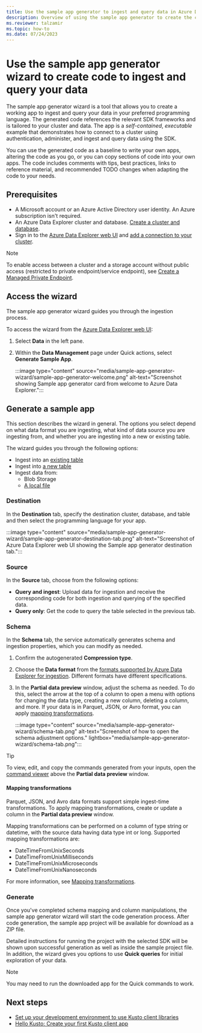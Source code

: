 ```yaml
---
title: Use the sample app generator to ingest and query data in Azure Data Explorer
description: Overview of using the sample app generator to create the code to ingest and query your data in your preferred programming language.
ms.reviewer: talzamir
ms.topic: how-to
ms.date: 07/24/2023
---
```


# Use the sample app generator wizard to create code to ingest and query your data

The sample app generator wizard is a tool that allows you to create a working app to ingest and query your data in your preferred programming language. The generated code references the relevant SDK frameworks and is tailored to your cluster and data. The app is a *self-contained*, *executable* example that demonstrates how to connect to a cluster using authentication, administer, and ingest and query data using the SDK.

You can use the generated code as a baseline to write your own apps, altering the code as you go, or you can copy sections of code into your own apps. The code includes comments with tips, best practices, links to reference material, and recommended TODO changes when adapting the code to your needs.

## Prerequisites

* A Microsoft account or an Azure Active Directory user identity. An Azure subscription isn't required.
* An Azure Data Explorer cluster and database. [Create a cluster and database](create-cluster-and-database.md).
* Sign in to the [Azure Data Explorer web UI](https://dataexplorer.azure.com/) and [add a connection to your cluster](web-query-data.md#add-clusters).

> [!NOTE]
> To enable access between a cluster and a storage account without public access (restricted to private endpoint/service endpoint), see [Create a Managed Private Endpoint](security-network-managed-private-endpoint-create.md).

## Access the wizard

The sample app generator wizard guides you through the ingestion process.

To access the wizard from the [Azure Data Explorer web UI](https://dataexplorer.azure.com/):

1. Select **Data** in the left pane.
1. Within the **Data Management** page under Quick actions, select **Generate Sample App**.

    :::image type="content" source="media/sample-app-generator-wizard/sample-app-generator-welcome.png" alt-text="Screenshot showing Sample app generator card from welcome to Azure Data Explorer.":::

## Generate a sample app

This section describes the wizard in general. The options you select depend on what data format you are ingesting, what kind of data source you are ingesting from, and whether you are ingesting into a new or existing table.

The wizard guides you through the following options:

* Ingest into an [existing table](/azure/data-explorer/ingest-from-local-file)
* Ingest into [a new table](/azure/data-explorer/ingest-from-container)
* Ingest data from:
  * Blob Storage
  * [A local file](/azure/data-explorer/ingest-from-local-file)

### Destination

In the **Destination** tab, specify the destination cluster, database, and table and then select the programming language for your app.

:::image type="content" source="media/sample-app-generator-wizard/sample-app-generator-destination-tab.png" alt-text="Screenshot of Azure Data Explorer web UI showing the Sample app generator destination tab.":::

### Source

In the **Source** tab, choose from the following options:

* **Query and ingest**: Upload data for ingestion and receive the corresponding code for both ingestion and querying of the specified data.
* **Query only**: Get the code to query the table selected in the previous tab.

### Schema

In the **Schema** tab, the service automatically generates schema and ingestion properties, which you can modify as needed.

1. Confirm the autogenerated **Compression type**.
1. Choose the **Data format** from the [formats supported by Azure Data Explorer for ingestion](ingestion-supported-formats.md). Different formats have different specifications.
1. In the **Partial data preview** window, adjust the schema as needed. To do this, select the arrow at the top of a column to open a menu with options for changing the data type, creating a new column, deleting a column, and more. If your data is in Parquet, JSON, or Avro format, you can apply [mapping transformations](#mapping-transformations).

    :::image type="content" source="media/sample-app-generator-wizard/schema-tab.png" alt-text="Screenshot of how to open the schema adjustment options." lightbox="media/sample-app-generator-wizard/schema-tab.png":::

>[!TIP]
> To view, edit, and copy the commands generated from your inputs, open the [command viewer](/azure/data-explorer/ingest-from-container#command-editor) above the **Partial data preview** window.

#### Mapping transformations

Parquet, JSON, and Avro data formats support simple ingest-time transformations. To apply mapping transformations, create or update a column in the **Partial data preview** window.

Mapping transformations can be performed on a column of type string or datetime, with the source data having data type int or long. Supported mapping transformations are:

* DateTimeFromUnixSeconds
* DateTimeFromUnixMilliseconds
* DateTimeFromUnixMicroseconds
* DateTimeFromUnixNanoseconds

For more information, see [Mapping transformations](kusto/management/mappings.md#mapping-transformations).

### Generate

Once you've completed schema mapping and column manipulations, the sample app generator wizard will start the code generation process. After code generation, the sample app project will be available for download as a ZIP file.

Detailed instructions for running the project with the selected SDK will be shown upon successful generation as well as inside the sample project file. In addition, the wizard gives you options to use **Quick queries** for initial exploration of your data.

>[!NOTE]
> You may need to run the downloaded app for the Quick commands to work.

## Next steps

* [Set up your development environment to use Kusto client libraries](kusto/api/get-started/app-set-up.md)
* [Hello Kusto: Create your first Kusto client app](kusto/api/get-started/app-hello-kusto.md)

